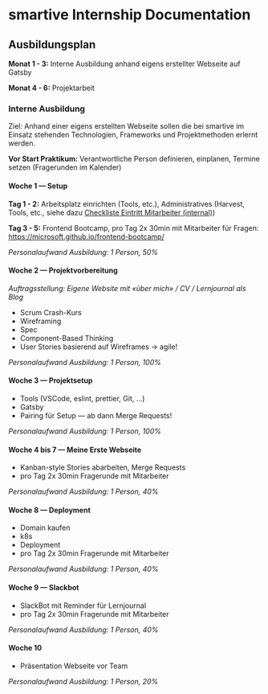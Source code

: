 # smartive Internship Documentation

## Ausbildungsplan

**Monat 1 - 3:** Interne Ausbildung anhand eigens erstellter Webseite auf Gatsby

**Monat 4 - 6:** Projektarbeit

### Interne Ausbildung

Ziel: Anhand einer eigens erstellten Webseite sollen die bei smartive im Einsatz stehenden Technologien, Frameworks und Projektmethoden erlernt werden.

**Vor Start Praktikum:** Verantwortliche Person definieren, einplanen, Termine setzen (Fragerunden im Kalender)


#### Woche 1 — Setup

**Tag 1 - 2:** Arbeitsplatz einrichten (Tools, etc.), Administratives (Harvest, Tools, etc., siehe dazu [Checkliste Eintritt Mitarbeiter (internal)](https://smartive.atlassian.net/wiki/spaces/SMARTIVE/pages/12582915/Checkliste+Eintritt+Mitarbeiter))

**Tag 3 - 5:** Frontend Bootcamp, pro Tag 2x 30min mit Mitarbeiter für Fragen: https://microsoft.github.io/frontend-bootcamp/

*Personalaufwand Ausbildung: 1 Person, 50%*

#### Woche 2 — Projektvorbereitung

*Auftragsstellung: Eigene Website mit «über mich» / CV / Lernjournal als Blog*

- Scrum Crash-Kurs
- Wireframing
- Spec
- Component-Based Thinking
- User Stories basierend auf Wireframes -> agile!

*Personalaufwand Ausbildung: 1 Person, 100%*

#### Woche 3 — Projektsetup

- Tools (VSCode, eslint, prettier, Git, ...)
- Gatsby
- Pairing für Setup — ab dann Merge Requests!

*Personalaufwand Ausbildung: 1 Person, 100%*

#### Woche 4 bis 7 — Meine Erste Webseite

- Kanban-style Stories abarbeiten, Merge Requests
- pro Tag 2x 30min Fragerunde mit Mitarbeiter

*Personalaufwand Ausbildung: 1 Person, 40%*

#### Woche 8 — Deployment

- Domain kaufen
- k8s
- Deployment
- pro Tag 2x 30min Fragerunde mit Mitarbeiter

*Personalaufwand Ausbildung: 1 Person, 40%*

#### Woche 9 — Slackbot

- SlackBot mit Reminder für Lernjournal
- pro Tag 2x 30min Fragerunde mit Mitarbeiter

*Personalaufwand Ausbildung: 1 Person, 40%*

#### Woche 10

- Präsentation Webseite vor Team

*Personalaufwand Ausbildung: 1 Person, 20%*
